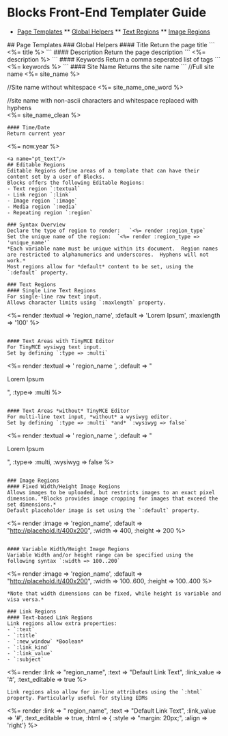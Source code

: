 # Blocks Front-End Templater Guide
* [Page Templates](#page_templates)
** [Global Helpers](#pt_global)
** [Text Regions](#pt_text)
** [Image Regions](#pt_image)
	

<a name="page_templates"/>
## Page Templates
<a name="pt_global"/>
### Global Helpers
#### Title
Return the page title
```
<%= title %>
```
#### Description
Return the page description
```
<%= description %>
```
#### Keywords
Return a comma seperated list of tags
```
<%= keywords %>
```
#### Site Name
Returns the site name
```
//Full site name	
<%= site_name %>

//Site name without whitespace
<%= site_name_one_word %>

//site name with non-ascii characters and whitespace replaced with hyphens	
<%= site_name_clean %>
```
#### Time/Date
Return current year
```
<%= now.year %>
```
<a name="pt_text"/>
## Editable Regions
Editable Regions define areas of a template that can have their content set by a user of Blocks.
Blocks offers the following Editable Regions:
- Text region `:textual`
- Link region `:link`
- Image region `:image`
- Media region `:media`
- Repeating region `:region`

### Syntax Overview
Declare the type of region to render:	`<%= render :region_type`
Set the unique name of the region:	`<%= render :region_type => 'unique_name'` 
*Each variable name must be unique within its document.  Region names are restricted to alphanumerics and underscores.  Hyphens will not work.* 
Most regions allow for *default* content to be set, using the `:default` property.

### Text Regions
#### Single Line Text Regions
For single-line raw text input. 
Allows character limits using `:maxlength` property.
```
<%= render :textual => 'region_name', :default => 'Lorem Ipsum', :maxlength => '100' %>
```

#### Text Areas with TinyMCE Editor
For TinyMCE wysiwyg text input. 
Set by defining `:type => :multi`
```
<%= render :textual => ' region_name ', :default => "<p>Lorem Ipsum</p>", :type=> :multi %>
```

#### Text Areas *without* TinyMCE Editor
For multi-line text input, *without* a wysiwyg editor. 
Set by defining `:type => :multi` *and* `:wysiwyg => false`
```
<%= render :textual => ' region_name ', :default => "<p>Lorem Ipsum</p>", :type=> :multi, :wysiwyg => false %>
```

### Image Regions
#### Fixed Width/Height Image Regions
Allows images to be uploaded, but restricts images to an exact pixel dimension. *Blocks provides image cropping for images that exceed the set dimensions.*
Default placeholder image is set using the `:default` property.
```
<%= render :image => 'region_name',  :default => "http://placehold.it/400x200", :width => 400, :height => 200 %>
```

#### Variable Width/Height Image Regions
Variable Width and/or height range can be specified using the following syntax `:width => 100..200` 
```
<%= render :image => 'region_name', :default => "http://placehold.it/400x200", :width => 100..600, :height => 100..400 %>
```
*Note that width dimensions can be fixed, while height is variable and visa versa.*

### Link Regions
#### Text-based Link Regions
Link regions allow extra properties:
- `:text`
- `:title`
- `:new_window` *Boolean*
- `:link_kind`
- `:link_value`
- `:subject`
```
<%= render :link => "region_name", :text => "Default Link Text", :link_value => '#', :text_editable => true %>
```
Link regions also allow for in-line attributes using the `:html` property. Particularly useful for styling EDMs
```
<%= render :link => " region_name", :text => "Default Link Text", :link_value => '#', :text_editable => true, :html => { :style => "margin: 20px;", :align => 'right'} %>
```
